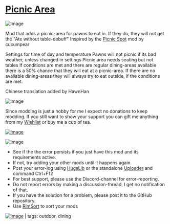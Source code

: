 # [Picnic Area](https://steamcommunity.com/sharedfiles/filedetails/?id=2429086505)

![Image](https://i.imgur.com/iCj5o7O.png)

Mod that adds a picnic-area for pawns to eat in. 
If they do, they will not get the "Ate without table-debuff"
Inspired by the [Picnic Spot](https://steamcommunity.com/sharedfiles/filedetails/?id=1528586050) mod by cucumpear

Settings for time of day and temperature
Pawns will not picnic if its bad weather, unless changed in settings
Picnic area needs seating but not tables
If conditions are met and there are regular dining-areas available there is a 50% chance that they will eat at a picnic-area. If there are no available dining-areas they will always try to eat outside, if the conditions are met.

Chinese translation added by HawnHan
	
![Image](https://i.imgur.com/Ds0rBAD.png)

Since modding is just a hobby for me I expect no donations to keep modding. If you still want to show your support you can gift me anything from my [Wishlist](https://store.steampowered.com/wishlist/id/Mlie) or buy me a cup of tea.

[![Image](https://i.imgur.com/VWG0yff.png)](https://ko-fi.com/G2G55DDYD)

![Image](https://i.imgur.com/5xwDG6H.png)



-  See if the the error persists if you just have this mod and its requirements active.
-  If not, try adding your other mods until it happens again.
-  Post your error-log using [HugsLib](https://steamcommunity.com/workshop/filedetails/?id=818773962) or the standalone [Uploader](https://steamcommunity.com/sharedfiles/filedetails/?id=2873415404) and command Ctrl+F12
-  For best support, please use the Discord-channel for error-reporting.
-  Do not report errors by making a discussion-thread, I get no notification of that.
-  If you have the solution for a problem, please post it to the GitHub repository.
-  Use [RimSort](https://github.com/RimSort/RimSort/releases/latest) to sort your mods

 

[![Image](https://img.shields.io/github/v/release/emipa606/PicnicArea?label=latest%20version&style=plastic&labelColor=0070cd&color=white)](https://steamcommunity.com/sharedfiles/filedetails/changelog/2429086505) | tags: outdoor,  dining
